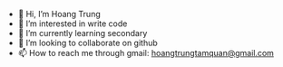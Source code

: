 - 👋 Hi, I’m Hoang Trung
- 👀 I’m interested in write code 
- 🌱 I’m currently learning secondary
- 💞️ I’m looking to collaborate on github
- 📫 How to reach me through gmail: hoangtrungtamquan@gmail.com

<!---
nguyenhoangtrung2112007/nguyenhoangtrung2112007 is a ✨ special ✨ repository because its `README.md` (this file) appears on your GitHub profile.
You can click the Preview link to take a look at your changes.
--->
